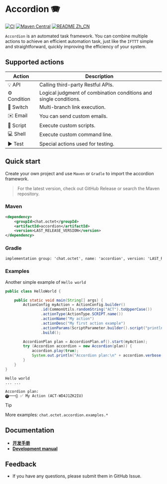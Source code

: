 # Accordion 🪗

[![CI](https://github.com/eoctet/accordion/actions/workflows/maven_build_deploy.yml/badge.svg)](https://github.com/eoctet/accordion/actions/workflows/maven_build_deploy.yml)
[![Maven Central](https://img.shields.io/maven-central/v/chat.octet/accordion?color=orange)](https://mvnrepository.com/artifact/chat.octet/accordion)
[![README Zh_CN](https://img.shields.io/badge/Lang-中文-red)](./README.Zh_CN.md)

`Accordion` is an automated task framework. You can combine multiple actions to achieve an efficient automation task, just like the `IFTTT` simple and straightforward, quickly improving the efficiency of your system.

## Supported actions

| Action       | Description                                                       |
|--------------|-------------------------------------------------------------------|
| 💡 API       | Calling third-party Restful APIs.                                 |
| ⚙️ Condition | Logical judgment of combination conditions and single conditions. |
| 🔗 Switch    | Multi-branch link execution.                                      |
| ✉️ Email     | You can send custom emails.                                       |
| 📝 Script    | Execute custom scripts.                                           |
| 💻 Shell     | Execute custom command line.                                      |
| ▶️ Test      | Special actions used for testing.                                 |

## Quick start

Create your own project and use `Maven` or `Gradle` to import the accordion framework.

> For the latest version, check out GitHub Release or search the Maven repository.

### Maven

```xml
<dependency>
    <groupId>chat.octet</groupId>
    <artifactId>accordion</artifactId>
    <version>LAST_RELEASE_VERSION</version>
</dependency>
```

### Gradle

```txt
implementation group: 'chat.octet', name: 'accordion', version: 'LAST_RELEASE_VERSION'
```

### Examples

Another simple example of `Hello world`

```java
public class HelloWorld {

    public static void main(String[] args) {
        ActionConfig myAction = ActionConfig.builder()
                .id(CommonUtils.randomString("ACT").toUpperCase())
                .actionType(ActionType.SCRIPT.name())
                .actionName("My action")
                .actionDesc("My first action example")
                .actionParams(ScriptParameter.builder().script("println('Hello world')").build())
                .build();

        AccordionPlan plan = AccordionPlan.of().start(myAction);
        try (Accordion accordion = new Accordion(plan)) {
            accordion.play(true);
            System.out.println("Accordion plan:\n" + accordion.verbose());
        }
    }
}
```

```text
Hello world
... ...

Accordion plan:
🅞───⨀ ✅ My Action (ACT-WD4J1ZK2IU)
```

> [!TIP]
>
> More examples: `chat.octet.accordion.examples.*`

## Documentation

- __[开发手册](https://github.com/eoctet/accordion/wiki/开发手册)__
- __[Development manual](https://github.com/eoctet/accordion/wiki/Development-manual)__

## Feedback

- If you have any questions, please submit them in GitHub Issue.
